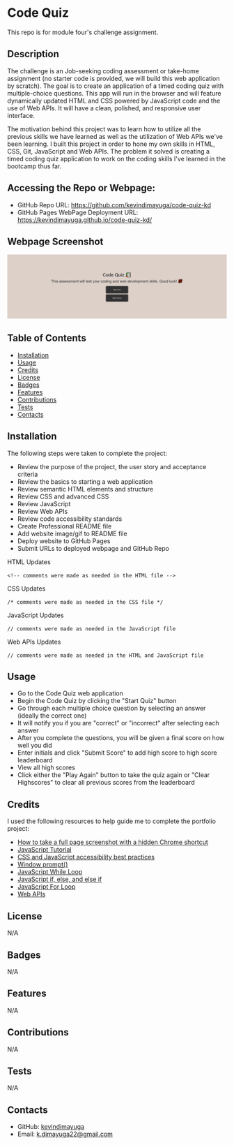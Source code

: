 # Code Quiz

This repo is for module four's challenge assignment.

## Description

The challenge is an Job-seeking coding assessment or take-home assignment (no starter code is provided, we will build this web application by scratch). The goal is to create an application of a timed coding quiz with multiple-choice questions. This app will run in the browser and will feature dynamically updated HTML and CSS powered by JavaScript code and the use of Web APIs. It will have a clean, polished, and responsive user interface.

The motivation behind this project was to learn how to utilize all the previous skills we have learned as well as the utilization of Web APIs we've been learning. I built this project in order to hone my own skills in HTML, CSS, Git, JavaScript and Web APIs. The problem it solved is creating a timed coding quiz application to work on the coding skills I've learned in the bootcamp thus far.

## Accessing the Repo or Webpage:

- GitHub Repo URL: https://github.com/kevindimayuga/code-quiz-kd
- GitHub Pages WebPage Deployment URL: https://kevindimayuga.github.io/code-quiz-kd/

## Webpage Screenshot

![code quiz webpage screenshot](./assets/images/kevindimayuga.github.io_code-quiz-kd.png)

## Table of Contents

- [Installation](#installation)
- [Usage](#usage)
- [Credits](#credits)
- [License](#license)
- [Badges](#badges)
- [Features](#features)
- [Contributions](#contributions)
- [Tests](#tests)
- [Contacts](#Contacts)

## Installation

The following steps were taken to complete the project:
- Review the purpose of the project, the user story and acceptance criteria
- Review the basics to starting a web application
- Review semantic HTML elements and structure
- Review CSS and advanced CSS
- Review JavaScript
- Review Web APIs
- Review code accessibility standards
- Create Professional README file
- Add website image/gif to README file
- Deploy website to GitHub Pages
- Submit URLs to deployed webpage and GitHub Repo

HTML Updates
```
<!-- comments were made as needed in the HTML file -->
```

CSS Updates
```
/* comments were made as needed in the CSS file */
```

JavaScript Updates
```
// comments were made as needed in the JavaScript file
```

Web APIs Updates
```
// comments were made as needed in the HTML and JavaScript file
```

## Usage

- Go to the Code Quiz web application
- Begin the Code Quiz by clicking the "Start Quiz" button
- Go through each multiple choice question by selecting an answer (ideally the correct one)
- It will notify you if you are "correct" or "incorrect" after selecting each answer
- After you complete the questions, you will be given a final score on how well you did
- Enter initials and click "Submit Score" to add high score to high score leaderboard
- View all high scores
- Click either the "Play Again" button to take the quiz again or "Clear Highscores" to clear all previous scores from the leaderboard

## Credits

I used the following resources to help guide me to complete the portfolio project:

- [How to take a full page screenshot with a hidden Chrome shortcut](https://zapier.com/blog/full-page-screenshots-in-chrome/)
- [JavaScript Tutorial](https://www.w3schools.com/js/)
- [CSS and JavaScript accessibility best practices](https://developer.mozilla.org/en-US/docs/Learn/Accessibility/CSS_and_JavaScript)
- [Window prompt()](https://www.w3schools.com/jsref/met_win_prompt.asp)
- [JavaScript While Loop](https://www.w3schools.com/js/js_loop_while.asp)
- [JavaScript if, else, and else if](https://www.w3schools.com/js/js_if_else.asp)
- [JavaScript For Loop](https://www.w3schools.com/js/js_loop_for.asp)
- [Web APIs](https://developer.mozilla.org/en-US/docs/Web/API)

## License

N/A

## Badges

N/A

## Features

N/A

## Contributions

N/A

## Tests

N/A

## Contacts

- GitHub: [kevindimayuga](https://github.com/kevindimayuga)
- Email: k.dimayuga22@gmail.com